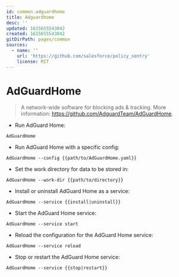 ```yaml
---
id: common.adguardhome
title: Adguardhome
desc: ''
updated: 1615655543042
created: 1615655543042
gitDirPath: pages/common
sources:
  - name: ''
    url: 'https://github.com/salesforce/policy_sentry'
    license: MIT
---
```

# AdGuardHome

> A network-wide software for blocking ads & tracking.
> More information: <https://github.com/AdguardTeam/AdGuardHome>.

- Run AdGuard Home:

`AdGuardHome`

- Run AdGuard Home with a specific config:

`AdGuardHome --config {{path/to/AdGuardHome.yaml}}`

- Set the work directory for data to be stored in:

`AdGuardHome --work-dir {{path/to/directory}}`

- Install or uninstall AdGuard Home as a service:

`AdGuardHome --service {{install|uninstall}}`

- Start the AdGuard Home service:

`AdGuardHome --service start`

- Reload the configuration for the AdGuard Home service:

`AdGuardHome --service reload`

- Stop or restart the AdGuard Home service:

`AdGuardHome --service {{stop|restart}}`

